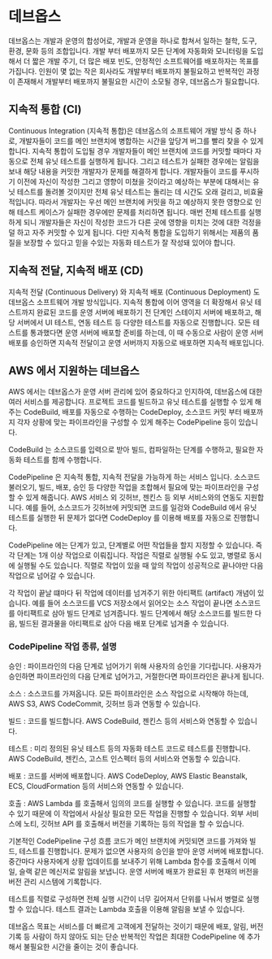 # 데브옵스

데브옵스는 개발과 운영의 합성어로, 개발과 운영을 하나로 합쳐서 일하는 철학, 도구, 환경, 문화 등의 조합입니다. 
개발 부터 배포까지 모든 단계에 자동화와 모니터링을 도입해서 더 짧은 개발 주기, 더 많은 배포 빈도, 안정적인 소프트웨어를 배포하자는 목표를 가집니다. 
인원이 몇 없는 작은 회사라도 개발부터 배포까지 불필요하고 반복적인 과정이 존재해서 개발부터 배포까지 불필요한 시간이 소모될 경우, 데브옵스가 필요합니다. 

## 지속적 통합 (CI) 
Continuous Integration (지속적 통합)은 데브옵스의 소프트웨어 개발 방식 중 하나로, 개발자들이 코드를 메인 브랜치에 병합하는 시간을 앞당겨 버그를 빨리 찾을 수 있게 합니다.
지속적 통합이 도입될 경우 개발자들이 메인 브랜치에 코드를 커밋할 때마다 자동으로 전체 유닛 테스트를 실행하게 됩니다. 그리고 테스트가 실패한 경우에는 알림을 보내 해당 내용을 커밋한 개발자가 문제를 해결하게 합니다. 개발자들이 코드를 푸시하기 이전에 자신이 작성한 그리고 영향이 미쳤을 것이라고 예상하는 부분에 대해서는 유닛 테스트를 돌려볼 것이지만 전체 유닛 테스트는 돌리는 데 시간도 오래 걸리고, 비효율적입니다. 따라서 개발자는 우선 메인 브랜치에 커밋을 하고 예상하지 못한 영향으로 인해 테스트 케이스가 실패한 경우에만 문제를 처리하면 됩니다. 
매번 전체 테스트를 실행하게 되니 개발자들은 자신이 작성한 코드가 다른 곳에 영향을 미치는 것에 대한 걱정을 덜 하고 자주 커밋할 수 있게 됩니다. 다만 지속적 통합을 도입하기 위해서는 제품의 품질을 보장할 수 있다고 믿을 수있는 자동화 테스트가 잘 작성돼 있어야 합니다.

## 지속적 전달, 지속적 배포 (CD) 
지속적 전달 (Continuous Delivery) 와 지속적 배포 (Continuous Deployment) 도 데브옵스 소프트웨어 개발 방식입니다. 지속적 통합에 이어 영역을 더 확장해서 유닛 테스트까지 완료된 코드를 운영 서버에 배포하기 전 단계인 스테이지 서버에 배포하고, 해당 서버에서 UI 테스트, 연동 테스트 등 다양한 테스트를 자동으로 진행합니다. 모든 테스트를 통과했다면 운영 서버에 배포할 준비를 하는데, 이 때 수동으로 사람이 운영 서버 배포를 승인하면 지속적 전달이고 운영 서버까지 자동으로 배포하면 지속적 배포입니다. 

## AWS 에서 지원하는 데브옵스
AWS 에서는 데브옵스가 운영 서버 관리에 있어 중요하다고 인지하여, 데브옵스에 대한 여러 서비스를 제공합니다. 프로젝트 코드를 빌드하고 유닛 테스트를 실행할 수 있게 해주는 CodeBuild, 배포를 자동으로 수행하는 CodeDeploy, 소스코드 커밋 부터 배포까지 각자 상황에 맞는 파이프라인을 구성할 수 있게 해주는 CodePipeline 등이 있습니다.

CodeBuild 는 소스코드를 입력으로 받아 빌드, 컴파일하는 단계를 수행하고, 필요한 자동화 테스트를 함께 수행합니다.

CodePipeline 은 지속적 통합, 지속적 전달을 가능하게 하는 서비스 입니다. 소스코드 불러오기, 빌드, 배포, 승인 등 다양한 작업을 조합해서 필요에 맞는 파이프라인을 구성할 수 있게 해줍니다. AWS 서비스 외 깃허브, 젠킨스 등 외부 서비스와의 연동도 지원합니다. 예를 들어, 소스코드가 깃허브에 커밋되면 코드를 일겅와 CodeBuild 에서 유닛 테스트를 실행한 뒤 문제가 없다면 CodeDeploy 를 이용해 배포를 자동으로 진행합니다.

CodePipeline 에는 단계가 있고, 단계별로 어떤 작업들을 할지 지정할 수 있습니다. 즉 각 단계는 1개 이상 작업으로 이뤄집니다. 작업은 직렬로 실행될 수도 있고, 병렬로 동시에 실행될 수도 있습니다. 직렬로 작업이 있을 때 앞의 작업이 성공적으로 끝나야만 다음 작업으로 넘어갈 수 있습니다.

각 작업이 끝날 떄마다 뒤 작업에 데이터를 넘겨주기 위한 아티팩트 (artifact) 개념이 있습니다. 예를 들어 소스코드를 VCS 저장소에서 읽어오는 소스 작업이 끝나면 소스코드를 아티팩트로 삼아 빌드 단계로 넘겨줍니다. 빌드 단계에서 해당 소스코드를 빌드한 다음, 빌드된 결과물을 아티팩트로 삼아 다음 배포 단계로 넘겨줄 수 있습니다. 

### CodePipeline 작업 종류, 설명

승인
: 파이프라인의 다음 단계로 넘어가기 위해 사용자의 승인을 기다립니다. 사용자가 승인하면 파이프라인의 다음 단계로 넘어가고, 거절한다면 파이프라인은 끝나게 됩니다.

소스
: 소스코드를 가져옵니다. 모든 파이프라인은 소스 작업으로 시작해야 하는데, AWS S3, AWS CodeCommit, 깃허브 등과 연동할 수 있습니다.

빌드
: 코드를 빌드합니다. AWS CodeBuild, 젠킨스 등의 서비스와 연동할 수 있습니다.

테스트
: 미리 정의된 유닛 테스트 등의 자동화 테스트 코드로 테스트를 진행합니다. AWS CodeBuild, 젠킨스, 고스트 인스펙터 등의 서비스와 연동할 수 있습니다. 

배포
: 코드를 서버에 배포합니다. AWS CodeDeploy, AWS Elastic Beanstalk, ECS, CloudFormation 등의 서비스와 연동할 수 있습니다. 

호출
: AWS Lambda 를 호출해서 임의의 코드를 실행할 수 있습니다. 코드를 실행할 수 있기 때문에 이 작업에서 사실상 필요한 모든 작업을 진행할 수 있습니다. 외부 서비스에 노티, 깃허브 API 를 호출해서 버전을 기록하는 등의 작업을 할 수 있습니다. 

기본적인 CodePipeline 구성 흐름
코드가 메인 브랜치에 커밋되면 코드를 가져와 빌드, 테스트를 진행합니다. 문제가 없으면 사용자의 승인을 받아 운영 서버에 배포합니다. 중간마다 사용자에게 상황 업데이트를 보내주기 위해 Lambda 함수를 호출해서 이메일, 슬랙 같은 메신저로 알림을 보냅니다. 운영 서버에 배포가 완료된 후 현재의 버전을 버전 관리 시스템에 기록합니다. 

테스트를 직렬로 구성하면 전체 실행 시간이 너무 길어져서 단위를 나눠서 병렬로 실행할 수 있습니다. 테스트 결과는 Lambda 호출을 이용해 알림을 보낼 수 있습니다. 

데브옵스 목표는 서비스를 더 빠르게 고객에게 전달하는 것이기 때문에
배포, 알림, 버전 기록 등 사람이 하지 않아도 되는 단순 반복적인 작업은 최대한 CodePipeline 에 추가해서 불필요한 시간을 줄이는 것이 좋습니다. 
<!--stackedit_data:
eyJoaXN0b3J5IjpbMTEyMDI0NzI2NywtMjExNzM3NzI3OSwtMT
QwOTU5ODA3MCwxMjMwOTAyNjEsLTk0MDU3MDAwNiwtMTY0MDYx
MTA3NiwtMjA4ODc0NjYxMl19
-->